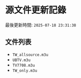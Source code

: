 # 源文件更新記錄

最後更新時間: `2025-07-18 23:31:38`

## 文件列表
- `TW_allsource.m3u`
- `UBTV.m3u`
- `TV7708.m3u`
- `TW_only.m3u`
